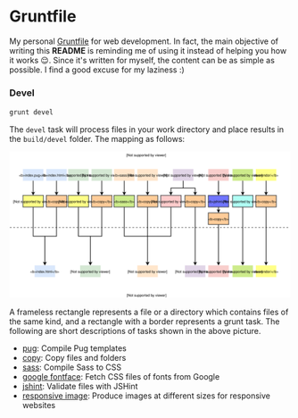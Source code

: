 # Gruntfile

My personal [Gruntfile][] for web development. In fact, the main objective of writing this **README** is reminding me of using it instead of helping you how it works :relieved:. Since it's written for myself, the content can be as simple as possible. I find a good excuse for my laziness :)

### Devel

```bash
grunt devel
```

The `devel` task will process files in your work directory and place results in the `build/devel` folder. The mapping as follows:

![Devel](readme/devel.svg)

A frameless rectangle represents a file or a directory which contains files of the same kind, and a rectangle with a border represents a grunt task. The following are short descriptions of tasks shown in the above picture.

- [pug](https://github.com/gruntjs/grunt-contrib-pug): Compile Pug templates
- [copy](https://github.com/gruntjs/grunt-contrib-copy): Copy files and folders
- [sass](https://github.com/gruntjs/grunt-contrib-sass): Compile Sass to CSS
- [google fontface](https://github.com/blinklv/grunt-google-fontface): Fetch CSS files of fonts from Google
- [jshint](https://github.com/gruntjs/grunt-contrib-jshint): Validate files with JSHint
- [responsive image](https://github.com/andismith/grunt-responsive-images): Produce images at different sizes for responsive websites

[Gruntfile]: https://gruntjs.com/sample-gruntfile
